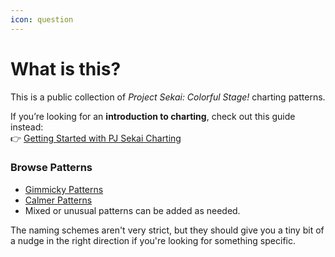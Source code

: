 ```yaml
---
icon: question
---
```


# What is this?

This is a public collection of _Project Sekai: Colorful Stage!_ charting patterns.

If you’re looking for an **introduction to charting**, check out this guide instead:\
👉 [Getting Started with PJ Sekai Charting](https://sekai-guide.tootiejin.com/getting-started/start-here)



### Browse Patterns

* [Gimmicky Patterns](broken-reference)
* [Calmer Patterns](broken-reference)
* Mixed or unusual patterns can be added as needed.

The naming schemes aren't very strict, but they should give you a tiny bit of a nudge in the right direction if you're looking for something specific.
